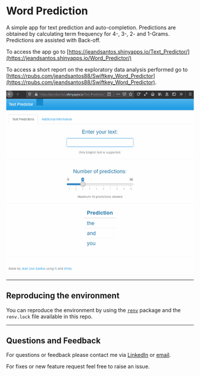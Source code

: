 # Word Prediction



A simple app for text prediction and auto-completion. Predictions are obtained by calculating term frequency for 4-, 3-, 2- and 1-Grams. Predictions are assisted with Back-off.

To access the app go to [https://jeandsantos.shinyapps.io/Text_Predictor/](https://jeandsantos.shinyapps.io/Word_Predictor/)

To access a short report on the exploratory data analysis performed go to [https://rpubs.com/jeandsantos88/Swiftkey_Word_Predictor](https://rpubs.com/jeandsantos88/Swiftkey_Word_Predictor).

![](www/text_predictor.gif)


***
## Reproducing the environment

You can reproduce the environment by using the [`renv`](https://rstudio.github.io/renv/) package and the `renv.lock` file available in this repo.

***

## Questions and Feedback

For questions or feedback please contact me via [LinkedIn](https://www.linkedin.com/in/jeandsantos/) or [email](mailto:jeandsantos88@gmail.com?subject=Text%20Predictor%3A%20Questions%20and%20Requests).

For fixes or new feature request feel free to raise an issue.
